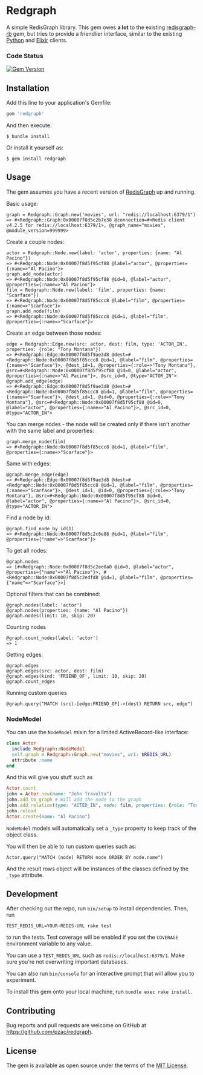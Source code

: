 # Redgraph

A simple RedisGraph library. This gem owes **a lot** to the existing [redisgraph-rb](https://github.com/RedisGraph/redisgraph-rb) gem, but tries to provide a friendlier interface, similar to the existing [Python](https://github.com/RedisGraph/redisgraph-py) and [Elixir](https://github.com/crflynn/redisgraph-ex) clients.

### Code Status

[![Gem Version](https://badge.fury.io/rb/redgraph.svg)](https://badge.fury.io/rb/redgraph)

## Installation

Add this line to your application's Gemfile:

```ruby
gem 'redgraph'
```

And then execute:

    $ bundle install

Or install it yourself as:

    $ gem install redgraph

## Usage

The gem assumes you have a recent version of [RedisGraph](https://oss.redislabs.com/redisgraph/) up and running.

Basic usage:

    graph = Redgraph::Graph.new('movies', url: "redis://localhost:6379/1")
    => #<Redgraph::Graph:0x00007f8d5c2b7e38 @connection=#<Redis client v4.2.5 for redis://localhost:6379/1>, @graph_name="movies", @module_version=999999>

Create a couple nodes:

    actor = Redgraph::Node.new(label: 'actor', properties: {name: "Al Pacino"})
    => #<Redgraph::Node:0x00007f8d5f95cf88 @label="actor", @properties={:name=>"Al Pacino"}>
    graph.add_node(actor)
    => #<Redgraph::Node:0x00007f8d5f95cf88 @id=0, @label="actor", @properties={:name=>"Al Pacino"}>
    film = Redgraph::Node.new(label: 'film', properties: {name: "Scarface"})
    => #<Redgraph::Node:0x00007f8d5f85ccc8 @label="film", @properties={:name=>"Scarface"}>
    graph.add_node(film)
    => #<Redgraph::Node:0x00007f8d5f85ccc8 @id=1, @label="film", @properties={:name=>"Scarface"}>

Create an edge between those nodes:

    edge = Redgraph::Edge.new(src: actor, dest: film, type: 'ACTOR_IN', properties: {role: "Tony Montana"})
    => #<Redgraph::Edge:0x00007f8d5f9ae3d8 @dest=#<Redgraph::Node:0x00007f8d5f85ccc8 @id=1, @label="film", @properties={:name=>"Scarface"}>, @dest_id=1, @properties={:role=>"Tony Montana"}, @src=#<Redgraph::Node:0x00007f8d5f95cf88 @id=0, @label="actor", @properties={:name=>"Al Pacino"}>, @src_id=0, @type="ACTOR_IN">
    @graph.add_edge(edge)
    => #<Redgraph::Edge:0x00007f8d5f9ae3d8 @dest=#<Redgraph::Node:0x00007f8d5f85ccc8 @id=1, @label="film", @properties={:name=>"Scarface"}>, @dest_id=1, @id=0, @properties={:role=>"Tony Montana"}, @src=#<Redgraph::Node:0x00007f8d5f95cf88 @id=0, @label="actor", @properties={:name=>"Al Pacino"}>, @src_id=0, @type="ACTOR_IN">

You can merge nodes - the node will be created only if there isn't another with the same label and properties:

    graph.merge_node(film)
    => #<Redgraph::Node:0x00007f8d5f85ccc8 @id=1, @label="film", @properties={:name=>"Scarface"}>

Same with edges:

    @graph.merge_edge(edge)
    => #<Redgraph::Edge:0x00007f8d5f9ae3d8 @dest=#<Redgraph::Node:0x00007f8d5f85ccc8 @id=1, @label="film", @properties={:name=>"Scarface"}>, @dest_id=1, @id=0, @properties={:role=>"Tony Montana"}, @src=#<Redgraph::Node:0x00007f8d5f95cf88 @id=0, @label="actor", @properties={:name=>"Al Pacino"}>, @src_id=0, @type="ACTOR_IN">

Find a node by id:

    @graph.find_node_by_id(1)
    => #<Redgraph::Node:0x00007f8d5c2c6e88 @id=1, @label="film", @properties={"name"=>"Scarface"}>

To get all nodes:

    @graph.nodes
    => [#<Redgraph::Node:0x00007f8d5c2ee0a0 @id=0, @label="actor", @properties={"name"=>"Al Pacino"}>, #<Redgraph::Node:0x00007f8d5c2edfd8 @id=1, @label="film", @properties={"name"=>"Scarface"}>]

Optional filters that can be combined:

    @graph.nodes(label: 'actor')
    @graph.nodes(properties: {name: "Al Pacino"})
    @graph.nodes(limit: 10, skip: 20)

Counting nodes

    @graph.count_nodes(label: 'actor')
    => 1

Getting edges:

    @graph.edges
    @graph.edges(src: actor, dest: film)
    @graph.edges(kind: 'FRIEND_OF', limit: 10, skip: 20)
    @graph.count_edges

Running custom queries

    @graph.query("MATCH (src)-[edge:FRIEND_OF]->(dest) RETURN src, edge")

### NodeModel

You can use the `NodeModel` mixin for a limited ActiveRecord-like interface:

```ruby
class Actor
  include Redgraph::NodeModel
  self.graph = Redgraph::Graph.new("movies", url: $REDIS_URL)
  attribute :name
end
```

And this will give you stuff such as

```ruby
Actor.count
john = Actor.new(name: "John Travolta")
john.add_to_graph # Will add the node to the graph
john.add_relation(type: "ACTED_IN", node: film, properties: {role: "Tony Manero"})
john.reload
Actor.create(name: "Al Pacino")
```

`NodeModel` models will automatically set a `_type` property to keep track of the object class.

You will then be able to run custom queries such as:

    Actor.query("MATCH (node) RETURN node ORDER BY node.name")

And the result rows object will be instances of the classes defined by the `_type` attribute.

## Development

After checking out the repo, run `bin/setup` to install dependencies. Then, run 

    TEST_REDIS_URL=YOUR-REDIS-URL rake test

to run the tests. Test coverage will be enabled if you set the `COVERAGE` environment variable to any value.

You can use a `TEST_REDIS_URL` such as `redis://localhost:6379/1`. Make sure you're not overwriting important databases.

You can also run `bin/console` for an interactive prompt that will allow you to experiment.

To install this gem onto your local machine, run `bundle exec rake install`.

## Contributing

Bug reports and pull requests are welcome on GitHub at https://github.com/pzac/redgraph.

## License

The gem is available as open source under the terms of the [MIT License](https://opensource.org/licenses/MIT).
